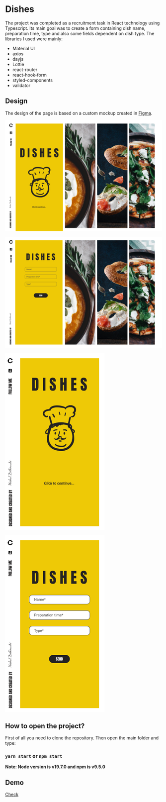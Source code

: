 # Dishes

The project was completed as a recruitment task in React technology using Typescript. Its main goal was to create a form containing dish name, preparation time, type and also some fields dependent on dish type. The libraries I used were mainly:

- Material UI
- axios
- dayjs
- Lottie
- react-router
- react-hook-form
- styled-components
- validator

## Design

The design of the page is based on a custom mockup created in [Figma](https://www.figma.com/file/cob3pXp7YDv270r1ycB13W/Dishes?type=design&node-id=0%3A1&t=VfSytdafdQ7wAsGm-1).

![Main page](https://github.com/majkizbajki/dishes/blob/main/src/assets/images/README/main.png)

![Main page - form](https://github.com/majkizbajki/dishes/blob/main/src/assets/images/README/main_form.png)

![Mobile page](https://github.com/majkizbajki/dishes/blob/main/src/assets/images/README/mobile.png)

![Mobile page - form](https://github.com/majkizbajki/dishes/blob/main/src/assets/images/README/mobile_form.png)

## How to open the project?

First of all you need to clone the repository. Then open the main folder and type:

### `yarn start` or `npm start`

**Note: Node version is v19.7.0 and npm is v9.5.0**

## Demo

[Check](https://majkizbajki.github.io/dishes)
